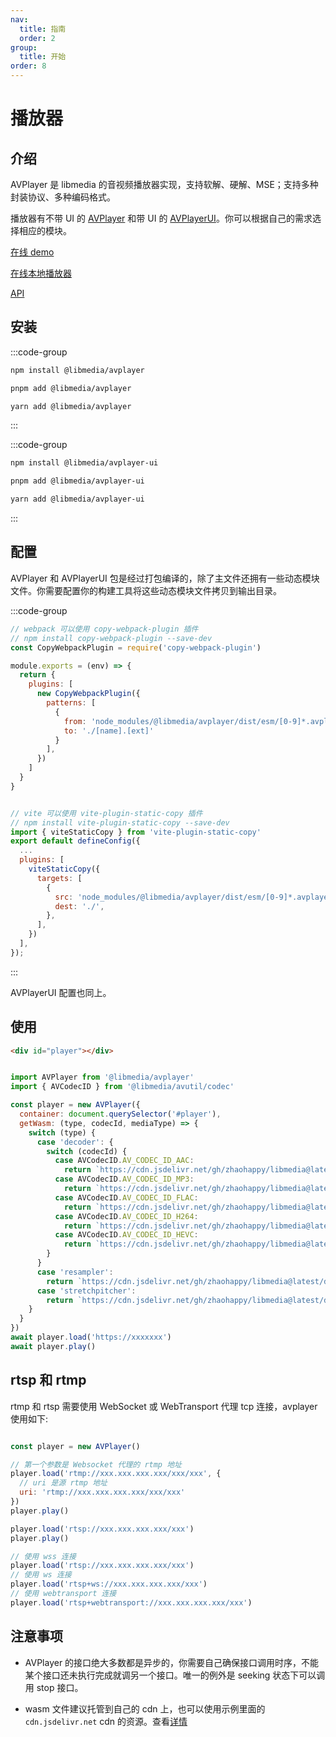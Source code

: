 ```yaml
---
nav:
  title: 指南
  order: 2
group:
  title: 开始
order: 8
---
```


# 播放器

## 介绍

AVPlayer 是 libmedia 的音视频播放器实现，支持软解、硬解、MSE；支持多种封装协议、多种编码格式。

播放器有不带 UI 的 [AVPlayer](./package.md#libmediaavplayer) 和带 UI 的 [AVPlayerUI](./package.md#libmediaavplayer-ui)。你可以根据自己的需求选择相应的模块。

[在线 demo](https://zhaohappy.github.io/libmedia/test/avplayer.html)

[在线本地播放器](https://zhaohappy.github.io/libmedia/product/player/player.html)

[API](https://zhaohappy.github.io/libmedia/docs/libmedia_api/classes/avplayer_AVPlayer.AVPlayer.html)

## 安装

:::code-group

```bash [npm]
npm install @libmedia/avplayer
```

```bash [pnpm]
pnpm add @libmedia/avplayer
```

```bash [yarn]
yarn add @libmedia/avplayer
```

:::

:::code-group

```bash [npm]
npm install @libmedia/avplayer-ui
```

```bash [pnpm]
pnpm add @libmedia/avplayer-ui
```

```bash [yarn]
yarn add @libmedia/avplayer-ui
```

:::

## 配置

AVPlayer 和 AVPlayerUI 包是经过打包编译的，除了主文件还拥有一些动态模块文件。你需要配置你的构建工具将这些动态模块文件拷贝到输出目录。

:::code-group

```javascript [webpack]
// webpack 可以使用 copy-webpack-plugin 插件
// npm install copy-webpack-plugin --save-dev
const CopyWebpackPlugin = require('copy-webpack-plugin')

module.exports = (env) => {
  return {
    plugins: [
      new CopyWebpackPlugin({
        patterns: [
          {
            from: 'node_modules/@libmedia/avplayer/dist/esm/[0-9]*.avplayer.js',
            to: './[name].[ext]'
          }
        ],
      })
    ]
  }
}
```

```javascript [vite]

// vite 可以使用 vite-plugin-static-copy 插件
// npm install vite-plugin-static-copy --save-dev
import { viteStaticCopy } from 'vite-plugin-static-copy'
export default defineConfig({
  ...
  plugins: [
    viteStaticCopy({
      targets: [
        {
          src: 'node_modules/@libmedia/avplayer/dist/esm/[0-9]*.avplayer.js',
          dest: './',
        },
      ],
    })
  ],
});
```
:::

AVPlayerUI 配置也同上。

## 使用

```html
<div id="player"></div>
```


```javascript

import AVPlayer from '@libmedia/avplayer'
import { AVCodecID } from '@libmedia/avutil/codec'

const player = new AVPlayer({
  container: document.querySelector('#player'),
  getWasm: (type, codecId, mediaType) => {
    switch (type) {
      case 'decoder': {
        switch (codecId) {
          case AVCodecID.AV_CODEC_ID_AAC:
            return `https://cdn.jsdelivr.net/gh/zhaohappy/libmedia@latest/dist/decode/aac-simd.wasm`
          case AVCodecID.AV_CODEC_ID_MP3:
            return `https://cdn.jsdelivr.net/gh/zhaohappy/libmedia@latest/dist/decode/mp3-simd.wasm`
          case AVCodecID.AV_CODEC_ID_FLAC:
            return `https://cdn.jsdelivr.net/gh/zhaohappy/libmedia@latest/dist/decode/flac-simd.wasm`
          case AVCodecID.AV_CODEC_ID_H264:
            return `https://cdn.jsdelivr.net/gh/zhaohappy/libmedia@latest/dist/decode/h264-simd.wasm`
          case AVCodecID.AV_CODEC_ID_HEVC:
            return `https://cdn.jsdelivr.net/gh/zhaohappy/libmedia@latest/dist/decode/hevc-simd.wasm`
        }
      }
      case 'resampler':
        return `https://cdn.jsdelivr.net/gh/zhaohappy/libmedia@latest/dist/resample/resample-simd.wasm`
      case 'stretchpitcher':
        return `https://cdn.jsdelivr.net/gh/zhaohappy/libmedia@latest/dist/stretchpitch/stretchpitch-simd.wasm`
    }
  }
})
await player.load('https://xxxxxxx')
await player.play()

```

## rtsp 和 rtmp

rtmp 和 rtsp 需要使用 WebSocket 或 WebTransport 代理 tcp 连接，avplayer 使用如下:

```javascript

const player = new AVPlayer()

// 第一个参数是 Websocket 代理的 rtmp 地址
player.load('rtmp://xxx.xxx.xxx.xxx/xxx/xxx', {
  // uri 是源 rtmp 地址
  uri: 'rtmp://xxx.xxx.xxx.xxx/xxx/xxx'
})
player.play()

player.load('rtsp://xxx.xxx.xxx.xxx/xxx')
player.play()

// 使用 wss 连接
player.load('rtsp://xxx.xxx.xxx.xxx/xxx')
// 使用 ws 连接
player.load('rtsp+ws://xxx.xxx.xxx.xxx/xxx')
// 使用 webtransport 连接
player.load('rtsp+webtransport://xxx.xxx.xxx.xxx/xxx')

```

## 注意事项

- AVPlayer 的接口绝大多数都是异步的，你需要自己确保接口调用时序，不能某个接口还未执行完成就调另一个接口。唯一的例外是 seeking 状态下可以调用 stop 接口。

- wasm 文件建议托管到自己的 cdn 上，也可以使用示例里面的 ```cdn.jsdelivr.net``` cdn 的资源。查看[详情](./wasm.md#使用)